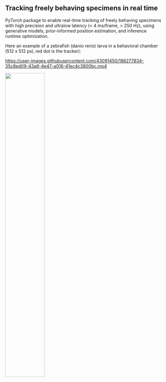 ## Tracking freely behaving specimens in real time

PyTorch package to enable real-time tracking of freely behaving specimens with high precision and ultralow latency (< 4 ms/frame, > 250 Hz), using generative models, prior-informed position estimation, and inference runtime optimization.

Here an example of a zebrafish (danio rerio) larva in a behavioral chamber (512 x 512 pxl, red dot is the tracker):


https://user-images.githubusercontent.com/43091450/188277834-35c8ed09-43a9-4e47-a016-41ec4c3800bc.mp4


<img src="./tracking-cropped.svg" width=50% height=50% rotate=90>
